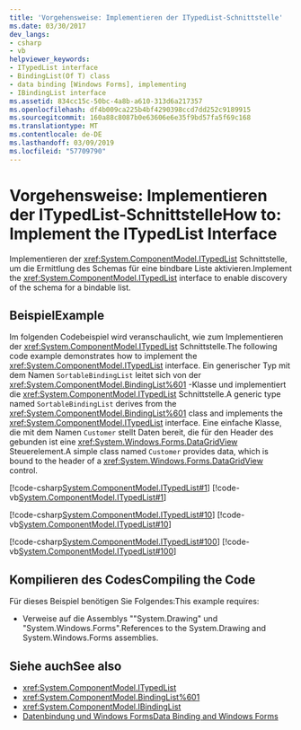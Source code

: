 ```yaml
---
title: 'Vorgehensweise: Implementieren der ITypedList-Schnittstelle'
ms.date: 03/30/2017
dev_langs:
- csharp
- vb
helpviewer_keywords:
- ITypedList interface
- BindingList(Of T) class
- data binding [Windows Forms], implementing
- IBindingList interface
ms.assetid: 834cc15c-50bc-4a8b-a610-313d6a217357
ms.openlocfilehash: df4b009ca225b4bf4290398ccd7dd252c9189915
ms.sourcegitcommit: 160a88c8087b0e63606e6e35f9bd57fa5f69c168
ms.translationtype: MT
ms.contentlocale: de-DE
ms.lasthandoff: 03/09/2019
ms.locfileid: "57709790"
---
```

# <a name="how-to-implement-the-itypedlist-interface"></a><span data-ttu-id="89b2d-102">Vorgehensweise: Implementieren der ITypedList-Schnittstelle</span><span class="sxs-lookup"><span data-stu-id="89b2d-102">How to: Implement the ITypedList Interface</span></span>
<span data-ttu-id="89b2d-103">Implementieren der <xref:System.ComponentModel.ITypedList> Schnittstelle, um die Ermittlung des Schemas für eine bindbare Liste aktivieren.</span><span class="sxs-lookup"><span data-stu-id="89b2d-103">Implement the <xref:System.ComponentModel.ITypedList> interface to enable discovery of the schema for a bindable list.</span></span>  
  
## <a name="example"></a><span data-ttu-id="89b2d-104">Beispiel</span><span class="sxs-lookup"><span data-stu-id="89b2d-104">Example</span></span>  
 <span data-ttu-id="89b2d-105">Im folgenden Codebeispiel wird veranschaulicht, wie zum Implementieren der <xref:System.ComponentModel.ITypedList> Schnittstelle.</span><span class="sxs-lookup"><span data-stu-id="89b2d-105">The following code example demonstrates how to implement the <xref:System.ComponentModel.ITypedList> interface.</span></span> <span data-ttu-id="89b2d-106">Ein generischer Typ mit dem Namen `SortableBindingList` leitet sich von der <xref:System.ComponentModel.BindingList%601> -Klasse und implementiert die <xref:System.ComponentModel.ITypedList> Schnittstelle.</span><span class="sxs-lookup"><span data-stu-id="89b2d-106">A generic type named `SortableBindingList` derives from the <xref:System.ComponentModel.BindingList%601> class and implements the <xref:System.ComponentModel.ITypedList> interface.</span></span> <span data-ttu-id="89b2d-107">Eine einfache Klasse, die mit dem Namen `Customer` stellt Daten bereit, die für den Header des gebunden ist eine <xref:System.Windows.Forms.DataGridView> Steuerelement.</span><span class="sxs-lookup"><span data-stu-id="89b2d-107">A simple class named `Customer` provides data, which is bound to the header of a <xref:System.Windows.Forms.DataGridView> control.</span></span>  
  
 [!code-csharp[System.ComponentModel.ITypedList#1](~/samples/snippets/csharp/VS_Snippets_Winforms/System.ComponentModel.ITypedList/CS/SortableBindingList.cs#1)]
 [!code-vb[System.ComponentModel.ITypedList#1](~/samples/snippets/visualbasic/VS_Snippets_Winforms/System.ComponentModel.ITypedList/VB/SortableBindingList.vb#1)]  
  
 [!code-csharp[System.ComponentModel.ITypedList#10](~/samples/snippets/csharp/VS_Snippets_Winforms/System.ComponentModel.ITypedList/CS/Customer.cs#10)]
 [!code-vb[System.ComponentModel.ITypedList#10](~/samples/snippets/visualbasic/VS_Snippets_Winforms/System.ComponentModel.ITypedList/VB/Customer.vb#10)]  
  
 [!code-csharp[System.ComponentModel.ITypedList#100](~/samples/snippets/csharp/VS_Snippets_Winforms/System.ComponentModel.ITypedList/CS/Form1.cs#100)]
 [!code-vb[System.ComponentModel.ITypedList#100](~/samples/snippets/visualbasic/VS_Snippets_Winforms/System.ComponentModel.ITypedList/VB/Form1.vb#100)]  
  
## <a name="compiling-the-code"></a><span data-ttu-id="89b2d-108">Kompilieren des Codes</span><span class="sxs-lookup"><span data-stu-id="89b2d-108">Compiling the Code</span></span>  
 <span data-ttu-id="89b2d-109">Für dieses Beispiel benötigen Sie Folgendes:</span><span class="sxs-lookup"><span data-stu-id="89b2d-109">This example requires:</span></span>  
  
-   <span data-ttu-id="89b2d-110">Verweise auf die Assemblys ""System.Drawing" und "System.Windows.Forms".</span><span class="sxs-lookup"><span data-stu-id="89b2d-110">References to the System.Drawing and System.Windows.Forms assemblies.</span></span>  
  
## <a name="see-also"></a><span data-ttu-id="89b2d-111">Siehe auch</span><span class="sxs-lookup"><span data-stu-id="89b2d-111">See also</span></span>
- <xref:System.ComponentModel.ITypedList>
- <xref:System.ComponentModel.BindingList%601>
- <xref:System.ComponentModel.IBindingList>
- [<span data-ttu-id="89b2d-112">Datenbindung und Windows Forms</span><span class="sxs-lookup"><span data-stu-id="89b2d-112">Data Binding and Windows Forms</span></span>](data-binding-and-windows-forms.md)
